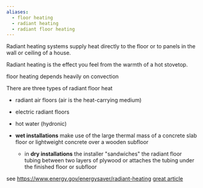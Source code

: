 ```yaml
---
aliases:
  - floor heating
  - radiant heating
  - radiant floor heating
---
```

Radiant heating systems supply heat directly to the floor or to panels in the wall or ceiling of a house.

Radiant heating is the effect you feel from the warmth of a hot stovetop.

floor heating depends heavily on convection

There are three types of radiant floor heat 
- radiant air floors (air is the heat-carrying medium)
- electric radiant floors
- hot water (hydronic)

- **wet installations** make use of the large thermal mass of a concrete slab floor or lightweight concrete over a wooden subfloor
	- in **dry installations** the installer "sandwiches" the radiant floor tubing between two layers of plywood or attaches the tubing under the finished floor or subfloor

see https://www.energy.gov/energysaver/radiant-heating
[great article](https://www.imsheatpumps.co.uk/blog/air-source-heat-pumps-underfloor-heating-your-guide/) 